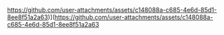 
https://github.com/user-attachments/assets/c148088a-c685-4e6d-85d1-8ee8f51a2a63)](https://github.com/user-attachments/assets/c148088a-c685-4e6d-85d1-8ee8f51a2a63
